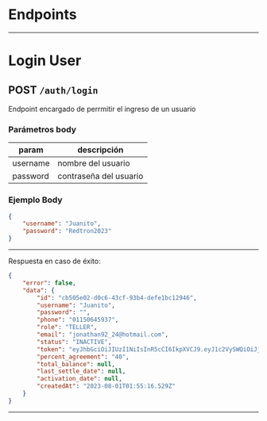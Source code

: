 # Endpoints

---

# Login User

## POST `/auth/login`

Endpoint encargado de perrmitir el ingreso de un usuario

### Parámetros body

| param    | descripción            |
| -------- | ---------------------- |
| username | nombre del usuario     |
| password | contraseña del usuario |

### Ejemplo Body

```json
{
	"username": "Juanito",
	"password": "Redtron2023"
}
```

---

Respuesta en caso de éxito:

```json
{
	"error": false,
	"data": {
		"id": "cb505e02-d0c6-43cf-93b4-defe1bc12946",
		"username": "Juanito",
		"password": "",
		"phone": "01150645937",
		"role": "TELLER",
		"email": "jonathan92_24@hotmail.com",
		"status": "INACTIVE",
		"token": "eyJhbGciOiJIUzI1NiIsInR5cCI6IkpXVCJ9.eyJ1c2VySWQiOiJjYjUwNWUwMi1kMGM2LTQzY2YtOTNiNC1kZWZlMWJjMTI5NDYiLCJyb2xlIjoiVEVMTEVSIiwiaWF0IjoxNjkwODU0OTM2LCJleHAiOjE2OTA4NTg1MzZ9.NWi-B-LE1FBnpvuRhjMjEjGdkxs2UHiEEtd_V73tFz0",
		"percent_agreement": "40",
		"total_balance": null,
		"last_settle_date": null,
		"activation_date": null,
		"createdAt": "2023-08-01T01:55:16.529Z"
	}
}
```

---
